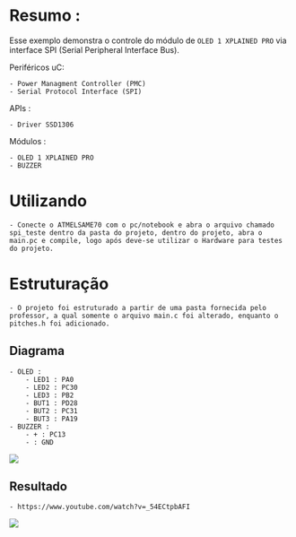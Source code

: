 # Resumo :

Esse exemplo demonstra o controle do módulo de `OLED 1 XPLAINED PRO`  via interface SPI (Serial Peripheral Interface Bus).

Periféricos uC:

    - Power Managment Controller (PMC)
    - Serial Protocol Interface (SPI)
 
APIs :

    - Driver SSD1306
 
Módulos : 

    - OLED 1 XPLAINED PRO
    - BUZZER

# Utilizando

    - Conecte o ATMELSAME70 com o pc/notebook e abra o arquivo chamado spi_teste dentro da pasta do projeto, dentro do projeto, abra o main.pc e compile, logo após deve-se utilizar o Hardware para testes do projeto.

# Estruturação

    - O projeto foi estruturado a partir de uma pasta fornecida pelo professor, a qual somente o arquivo main.c foi alterado, enquanto o pitches.h foi adicionado.

## Diagrama

    - OLED :
        - LED1 : PA0
        - LED2 : PC30
        - LED3 : PB2
        - BUT1 : PD28
        - BUT2 : PC31
        - BUT3 : PA19
    - BUZZER :
        - + : PC13
        - : GND

![](diagrama.png)

## Resultado

    - https://www.youtube.com/watch?v=_54ECtpbAFI

![](final.jpeg)

